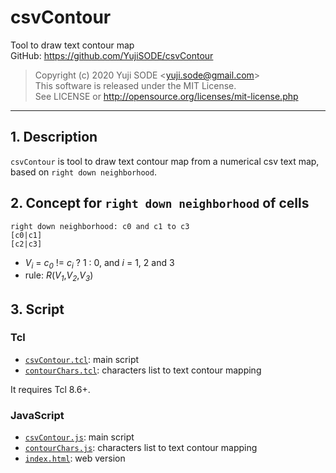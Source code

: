 # csvContour
Tool to draw text contour map  
GitHub: https://github.com/YujiSODE/csvContour  
>Copyright (c) 2020 Yuji SODE \<yuji.sode@gmail.com\>  
>This software is released under the MIT License.  
>See LICENSE or http://opensource.org/licenses/mit-license.php  
______
## 1. Description
`csvContour` is tool to draw text contour map from a numerical csv text map, based on `right down neighborhood`.

## 2. Concept for `right down neighborhood` of cells

    right down neighborhood: c0 and c1 to c3
    [c0|c1]
    [c2|c3]
	
- _V<sub>i</sub>_ = _c<sub>0</sub>_ != _c<sub>i</sub>_ ? 1 : 0, and _i_ = 1, 2 and 3
- rule: _R_(_V<sub>1</sub>_,_V<sub>2</sub>_,_V<sub>3</sub>_)

## 3. Script
### Tcl
- [`csvContour.tcl`](csvContour.tcl): main script
- [`contourChars.tcl`](contourChars.tcl): characters list to text contour mapping

It requires Tcl 8.6+.

### JavaScript
- [`csvContour.js`](csvContour.js): main script
- [`contourChars.js`](contourChars.js): characters list to text contour mapping
- [`index.html`](index.html): web version
